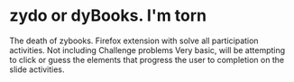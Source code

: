 # zydo or dyBooks. I'm torn
The death of zybooks. Firefox extension with solve all participation activities. Not including Challenge problems
Very basic, will be attempting to click or guess the elements that progress the user to completion on the slide activities.